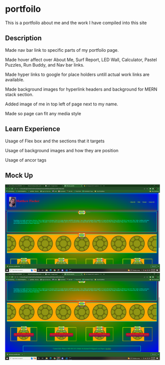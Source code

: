 # portfoilo
This is a portfoilo about me and the work I have compiled into this site

## Description

Made nav bar link to specific parts of my portfoilo page.

Made hover affect over About Me, Surf Report, LED Wall, Calculator, Pastel Puzzles, Run Buddy, 
and Nav bar links.

Made hyper links to google for place holders untill actual work links are available. 

Made background images for hyperlink headers and background for MERN stack section.

Added image of me in top left of page next to my name.

Made so page can fit any media style

## Learn Experience 
Usage of Flex box and the sections that it targets

Usage of background images and how they are position

Usage of ancor tags 

## Mock Up

![portfolio demo](assets\images\toppage.PNG)
![portfolio demo](assets\images\bottomwebpage.PNG)
